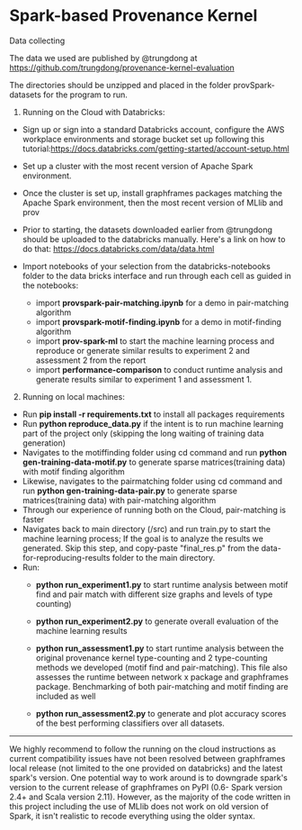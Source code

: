 # Spark-based Provenance Kernel



Data collecting

The data we used are published by @trungdong at https://github.com/trungdong/provenance-kernel-evaluation

The directories should be unzipped and placed in the folder provSpark-datasets for the program to run.


1. Running on the Cloud with Databricks:
* Sign up or sign into a standard Databricks account, configure the AWS workplace environments and storage bucket set up following this tutorial:https://docs.databricks.com/getting-started/account-setup.html
* Set up a cluster with the most recent version of Apache Spark environment.
* Once the cluster is set up, install graphframes packages matching the Apache Spark environment, then the most recent version of MLlib and prov
* Prior to starting, the datasets downloaded earlier from @trungdong should be uploaded to the databricks manually. Here's a link on how to do that: https://docs.databricks.com/data/data.html

* Import notebooks of your selection from the databricks-notebooks folder to the data bricks interface and run through each cell as guided in the notebooks:
	* import **provspark-pair-matching.ipynb** for a demo in pair-matching algorithm
	* import **provspark-motif-finding.ipynb** for a demo in motif-finding algorithm 
	* import **prov-spark-ml** to start the machine learning process and reproduce or generate similar results to experiment 2 and assessment 2 from the report
	* import **performance-comparison** to conduct runtime analysis and generate results similar to experiment 1 and assessment 1.

2. Running on local machines:
* Run **pip install -r requirements.txt** to install all packages requirements
* Run **python reproduce_data.py** if the intent is to run machine learning part of the project only (skipping the long waiting of training data generation)
* Navigates to the motiffinding folder using cd command and run **python gen-training-data-motif.py** to generate sparse matrices(training data) with motif finding algorithm
* Likewise, navigates to the pairmatching folder using cd command and run **python gen-training-data-pair.py** to generate sparse matrices(training data) with pair-matching algorithm
* Through our experience of running both on the Cloud, pair-matching is faster
* Navigates back to main directory (/src) and run train.py to start the machine learning process; If the goal is to analyze the results we generated. Skip this step, and copy-paste "final_res.p" from the data-for-reproducing-results folder to the main directory. 
* Run:
	* **python run_experiment1.py** to start runtime analysis between motif find and pair match with different size graphs and levels of type counting)
	
	* **python run_experiment2.py** to generate overall evaluation of the machine learning results
	* **python run_assessment1.py** to start runtime analysis between the original provenance kernel type-counting and 2 type-counting methods we developed (motif find and pair-matching). This file also assesses the runtime between network x package and graphframes package. Benchmarking of both pair-matching and motif finding are included as well
	* **python run_assessment2.py** to generate and plot accuracy scores of the best performing classifiers over all datasets. 

-------------------------------------------------------------------------------------------------------------------------------------------------------------------
We highly recommend to follow the running on the cloud instructions as current compatibility issues have not been resolved between graphframes local release (not limited to the one provided on databricks) and the latest spark's version. One potential way to work around is to downgrade spark's version to the current release of graphframes on PyPI (0.6- Spark version 2.4+ and Scala version 2.11). However, as the majority of the code written in this project including the use of MLlib does not work on old version of Spark, it isn't realistic to recode everything using the older syntax. 



